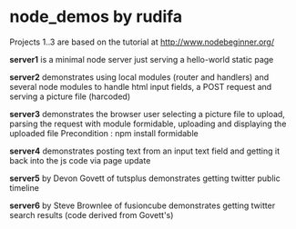 node_demos by rudifa
====================

Projects 1..3 are based on the tutorial at http://www.nodebeginner.org/

**server1** is a minimal node server just serving a hello-world static page

**server2** demonstrates using local modules (router and handlers) and
several node modules to handle html input fields, a POST request 
and serving a picture file (harcoded)

**server3** demonstrates the browser user selecting a picture file to upload,
parsing the request with module formidable, uploading and displaying the uploaded file
Precondition : npm install formidable

**server4** demonstrates posting text from an input text field and getting it back into the js code via page update

**server5** by Devon Govett of tutsplus demonstrates getting twitter public timeline

**server6** by Steve Brownlee of fusioncube demonstrates getting twitter search results (code derived from Govett's)


